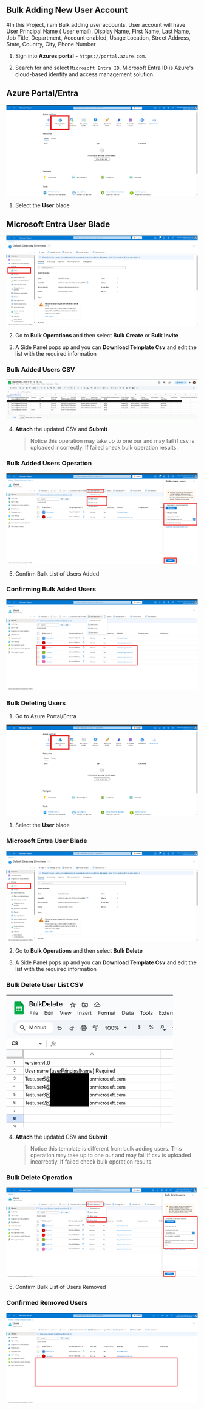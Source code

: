 ## Bulk Adding New User Account

#In this Project, i am Bulk adding user accounts. User account will have User Principal Name ( User email), Display Name, First Name, Last Name, Job Title, Department, Account enabled, Usage Location, Street Address, State, Country, City, Phone Number

1. Sign into **Azures portal** - `https://portal.azure.com`.

1. Search for and select `Microsoft Entra ID`. Microsoft Entra ID is Azure's cloud-based identity and access management solution. 

## Azure Portal/Entra

![Screenshot Azure Portal/Entra](My_Project_Media/P_1.1_Portal_Entra.png)


1. Select the **User** blade 

## Microsoft Entra User Blade

![Screenshot Bulk User Blade](My_Project_Media/P_1.20_BulkAddUser.png)

2. Go to **Bulk Operations**  and then select **Bulk Create** or **Bulk Invite**

3. A Side Panel pops up and you can **Download Template Csv** and edit the list with the required information

### Bulk Added Users CSV
![Screenshot Bulk User Operations](My_Project_Media/P_1.22_UserList.png)


4. **Attach** the updated CSV and **Submit**

   > Notice this operation may take up to one our and may fail if csv is uploaded incorrectly. If failed check bulk operation results. 

### Bulk Added Users Operation
![Screenshot Bulk User Operations](My_Project_Media/P_1.21_BulkAddUserOperations.png)

5. Confirm Bulk List of Users Added

### Confirming Bulk Added Users
![Screenshot Bulk User Blade](My_Project_Media/P_1.23_BulkAddUserConfirm.png)
   
### Bulk Deleting Users

1. Go to Azure Portal/Entra

![Screenshot Azure Portal/Entra](My_Project_Media/P_1.1_Portal_Entra.png)


1. Select the **User** blade 

### Microsoft Entra User Blade
![Screenshot Bulk User Blade](My_Project_Media/P_1.20_BulkAddUser.png)

2. Go to **Bulk Operations**  and then select **Bulk Delete** 

3. A Side Panel pops up and you can **Download Template Csv** and edit the list with the required information
 
### Bulk Delete User List CSV
![Screenshot Bulk User Blade](My_Project_Media/P_1.24_BulkDeleteUserList.png)


4. **Attach** the updated CSV and **Submit**
   > Notice this template is different from bulk adding users. This operation may take up to one our and may fail if csv is uploaded incorrectly. If failed check bulk operation results. 

### Bulk Delete Operation
![Screenshot Bulk User Blade](My_Project_Media/P_1.25_BulkDelete.png)

5. Confirm Bulk List of Users Removed

### Confirmed Removed Users
![Screenshot Bulk User Blade](My_Project_Media/P_1.26_BulkDeleteUserConfirm.png)

